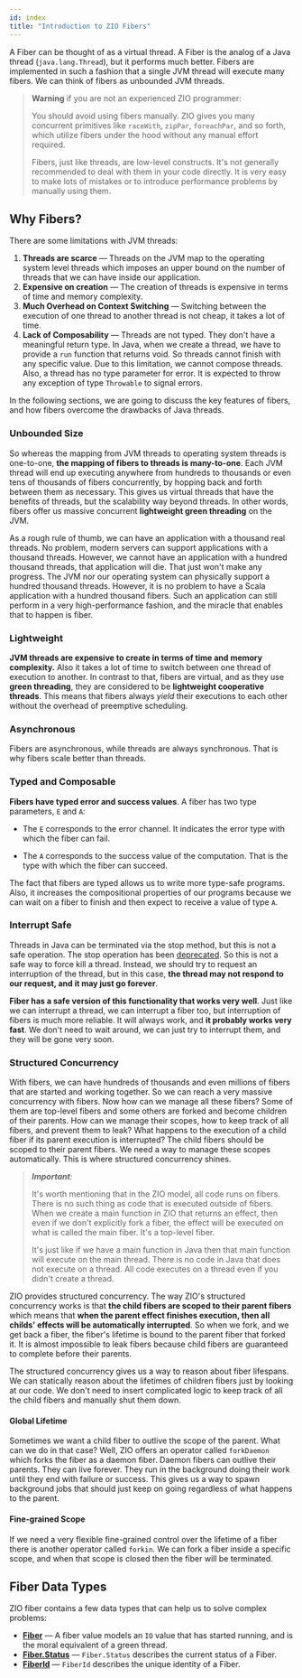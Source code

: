 ```yaml
---
id: index
title: "Introduction to ZIO Fibers"
---
```


A Fiber can be thought of as a virtual thread. A Fiber is the analog of a Java thread (`java.lang.Thread`), but it performs much better. Fibers are implemented in such a fashion that a single JVM thread will execute many fibers. We can think of fibers as unbounded JVM threads.

> **Warning** if you are not an experienced ZIO programmer:
>
> You should avoid using fibers manually. ZIO gives you many concurrent primitives like `raceWith`, `zipPar`, `foreachPar`, and so forth, which utilize fibers under the hood without any manual effort required.
>
> Fibers, just like threads, are low-level constructs. It's not generally recommended to deal with them in your code directly. It is very easy to make lots of mistakes or to introduce performance problems by manually using them.

## Why Fibers?

There are some limitations with JVM threads:

1. **Threads are scarce** — Threads on the JVM map to the operating system level threads which imposes an upper bound on the number of threads that we can have inside our application.
2. **Expensive on creation** — The creation of threads is expensive in terms of time and memory complexity.
3. **Much Overhead on Context Switching** — Switching between the execution of one thread to another thread is not cheap, it takes a lot of time.
4. **Lack of Composability** — Threads are not typed. They don't have a meaningful return type. In Java, when we create a thread, we have to provide a `run` function that returns void. So threads cannot finish with any specific value. Due to this limitation, we cannot compose threads. Also, a thread has no type parameter for error. It is expected to throw any exception of type `Throwable` to signal errors.

In the following sections, we are going to discuss the key features of fibers, and how fibers overcome the drawbacks of Java threads.

### Unbounded Size

So whereas the mapping from JVM threads to operating system threads is one-to-one, **the mapping of fibers to threads is many-to-one**. Each JVM thread will end up executing anywhere from hundreds to thousands or even tens of thousands of fibers concurrently, by hopping back and forth between them as necessary. This gives us virtual threads that have the benefits of threads, but the scalability way beyond threads. In other words, fibers offer us massive concurrent **lightweight green threading** on the JVM.

As a rough rule of thumb, we can have an application with a thousand real threads. No problem, modern servers can support applications with a thousand threads. However, we cannot have an application with a hundred thousand threads, that application will die. That just won't make any progress. The JVM nor our operating system can physically support a hundred thousand threads. However, it is no problem to have a Scala application with a hundred thousand fibers. Such an application can still perform in a very high-performance fashion, and the miracle that enables that to happen is fiber.

### Lightweight

**JVM threads are expensive to create in terms of time and memory complexity.** Also it takes a lot of time to switch between one thread of execution to another. In contrast to that, fibers are virtual, and as they use **green threading**, they are considered to be **lightweight cooperative threads**. This means that fibers always _yield_ their executions to each other without the overhead of preemptive scheduling.

### Asynchronous

Fibers are asynchronous, while threads are always synchronous. That is why fibers scale better than threads.

### Typed and Composable

**Fibers have typed error and success values**. A fiber has two type parameters, `E` and `A`:

- The `E` corresponds to the error channel. It indicates the error type with which the fiber can fail.

- The `A` corresponds to the success value of the computation. That is the type with which the fiber can succeed.

The fact that fibers are typed allows us to write more type-safe programs. Also, it increases the compositional properties of our programs because we can wait on a fiber to finish and then expect to receive a value of type `A`.

### Interrupt Safe

Threads in Java can be terminated via the stop method, but this is not a safe operation. The stop operation has been [deprecated](https://docs.oracle.com/javase/1.5.0/docs/guide/misc/threadPrimitiveDeprecation.html). So this is not a safe way to force kill a thread. Instead, we should try to request an interruption of the thread, but in this case, **the thread may not respond to our request, and it may just go forever**.

**Fiber has a safe version of this functionality that works very well**. Just like we can interrupt a thread, we can interrupt a fiber too, but interruption of fibers is much more reliable. It will always work, and **it probably works very fast**. We don't need to wait around, we can just try to interrupt them, and they will be gone very soon.

### Structured Concurrency

With fibers, we can have hundreds of thousands and even millions of fibers that are started and working together. So we can reach a very massive concurrency with fibers. Now how can we manage all these fibers? Some of them are top-level fibers and some others are forked and become children of their parents. How can we manage their scopes, how to keep track of all fibers, and prevent them to leak? What happens to the execution of a child fiber if its parent execution is interrupted? The child fibers should be scoped to their parent fibers. We need a way to manage these scopes automatically. This is where structured concurrency shines.

> _**Important**:_
>
> It's worth mentioning that in the ZIO model, all code runs on fibers. There is no such thing as code that is executed outside of fibers. When we create a main function in ZIO that returns an effect, then even if we don't explicitly fork a fiber, the effect will be executed on what is called the main fiber. It's a top-level fiber.
>
>It's just like if we have a main function in Java then that main function will execute on the main thread. There is no code in Java that does not execute on a thread. All code executes on a thread even if you didn't create a thread.

ZIO provides structured concurrency. The way ZIO's structured concurrency works is that **the child fibers are scoped to their parent fibers** which means that **when the parent effect finishes execution, then all childs' effects will be automatically interrupted**. So when we fork, and we get back a fiber, the fiber's lifetime is bound to the parent fiber that forked it. It is almost impossible to leak fibers because child fibers are guaranteed to complete before their parents.

The structured concurrency gives us a way to reason about fiber lifespans. We can statically reason about the lifetimes of children fibers just by looking at our code. We don't need to insert complicated logic to keep track of all the child fibers and manually shut them down.

#### Global Lifetime

Sometimes we want a child fiber to outlive the scope of the parent. What can we do in that case? Well, ZIO offers an operator called `forkDaemon` which forks the fiber as a daemon fiber. Daemon fibers can outlive their parents. They can live forever. They run in the background doing their work until they end with failure or success. This gives us a way to spawn background jobs that should just keep on going regardless of what happens to the parent.

#### Fine-grained Scope

If we need a very flexible fine-grained control over the lifetime of a fiber there is another operator called `forkin`. We can fork a fiber inside a specific scope, and when that scope is closed then the fiber will be terminated.

## Fiber Data Types

ZIO fiber contains a few data types that can help us to solve complex problems:

- **[Fiber](fiber.md)** — A fiber value models an `IO` value that has started running, and is the moral equivalent of a green thread.
- **[Fiber.Status](fiberstatus.md)** — `Fiber.Status` describes the current status of a Fiber.
- **[FiberId](fiberid.md)** — `FiberId` describes the unique identity of a Fiber.
